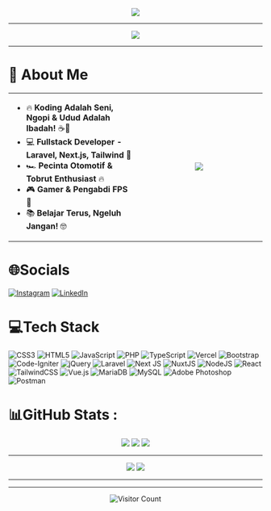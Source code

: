 <p align="center">
  <img src="https://raw.githubusercontent.com/kingsusuputih/kingsusuputih/main/konosuba-anime.gif"/>
</p>

---

<p align="center">
  <img src="https://readme-typing-svg.herokuapp.com?color=%2300FF00&center=true&vCenter=true&lines=Fullstack+Developer;Laravel+%7C+Next.js+%7C+Tailwind;Coding+24%2F7+%F0%9F%94%A5;Welcome+to+my+GitHub!" />
</p>

---

# 💫 About Me  
<table width="100%" border="0">
  <tr>
    <td valign="top" width="50%">
      <ul>
        <li>🔥 <b>Koding Adalah Seni, Ngopi & Udud Adalah Ibadah!</b> ☕🚬</li>
        <li>💻 <b>Fullstack Developer - Laravel, Next.js, Tailwind</b> 🚀</li>
        <li>🏎️ <b>Pecinta Otomotif & Tobrut Enthusiast</b> 🔥</li>
        <li>🎮 <b>Gamer & Pengabdi FPS</b> 🎯</li>
        <li>📚 <b>Belajar Terus, Ngeluh Jangan!</b> 🤓</li>
      </ul>
    </td>
    <td align="center" width="50%">
      <img src="https://raw.githubusercontent.com/kingsusuputih/kingsusuputih/main/hacker-man-hacker.gif"/>
    </td>
  </tr>
</table>

# 🌐Socials
[![Instagram](https://img.shields.io/badge/Instagram-%23E4405F.svg?logo=Instagram&logoColor=white)](https://instagram.com/susuputih.webp) [![LinkedIn](https://img.shields.io/badge/LinkedIn-%230077B5.svg?logo=linkedin&logoColor=white)](https://linkedin.com/in/harsa-aditya-09aa91179) 

# 💻Tech Stack
![CSS3](https://img.shields.io/badge/css3-%231572B6.svg?style=for-the-badge&logo=css3&logoColor=white) ![HTML5](https://img.shields.io/badge/html5-%23E34F26.svg?style=for-the-badge&logo=html5&logoColor=white) ![JavaScript](https://img.shields.io/badge/javascript-%23323330.svg?style=for-the-badge&logo=javascript&logoColor=%23F7DF1E) ![PHP](https://img.shields.io/badge/php-%23777BB4.svg?style=for-the-badge&logo=php&logoColor=white) ![TypeScript](https://img.shields.io/badge/typescript-%23007ACC.svg?style=for-the-badge&logo=typescript&logoColor=white) ![Vercel](https://img.shields.io/badge/vercel-%23000000.svg?style=for-the-badge&logo=vercel&logoColor=white) ![Bootstrap](https://img.shields.io/badge/bootstrap-%23563D7C.svg?style=for-the-badge&logo=bootstrap&logoColor=white) ![Code-Igniter](https://img.shields.io/badge/CodeIgniter-%23EF4223.svg?style=for-the-badge&logo=codeIgniter&logoColor=white) ![jQuery](https://img.shields.io/badge/jquery-%230769AD.svg?style=for-the-badge&logo=jquery&logoColor=white) ![Laravel](https://img.shields.io/badge/laravel-%23FF2D20.svg?style=for-the-badge&logo=laravel&logoColor=white) ![Next JS](https://img.shields.io/badge/Next-black?style=for-the-badge&logo=next.js&logoColor=white) ![NuxtJS](https://img.shields.io/badge/Nuxt-black?style=for-the-badge&logo=nuxt.js&logoColor=white) ![NodeJS](https://img.shields.io/badge/node.js-6DA55F?style=for-the-badge&logo=node.js&logoColor=white) ![React](https://img.shields.io/badge/react-%2320232a.svg?style=for-the-badge&logo=react&logoColor=%2361DAFB) ![TailwindCSS](https://img.shields.io/badge/tailwindcss-%2338B2AC.svg?style=for-the-badge&logo=tailwind-css&logoColor=white) ![Vue.js](https://img.shields.io/badge/vuejs-%2335495e.svg?style=for-the-badge&logo=vuedotjs&logoColor=%234FC08D) ![MariaDB](https://img.shields.io/badge/MariaDB-003545?style=for-the-badge&logo=mariadb&logoColor=white) ![MySQL](https://img.shields.io/badge/mysql-%2300f.svg?style=for-the-badge&logo=mysql&logoColor=white) ![Adobe Photoshop](https://img.shields.io/badge/adobephotoshop-%2331A8FF.svg?style=for-the-badge&logo=adobephotoshop&logoColor=white) ![Postman](https://img.shields.io/badge/Postman-FF6C37?style=for-the-badge&logo=postman&logoColor=white)
# 📊GitHub Stats :
<p align="center">
  <img src="https://github-readme-stats.vercel.app/api?username=kingsusuputih&theme=radical&hide_border=true&include_all_commits=false&count_private=true" />
  <img src="https://github-readme-streak-stats.herokuapp.com/?user=kingsusuputih&theme=radical&hide_border=true" />
  <img src="https://github-readme-stats.vercel.app/api/top-langs/?username=kingsusuputih&theme=radical&hide_border=true&include_all_commits=false&count_private=true&layout=compact" />
</p>

---

<p align="center">
  <img src="https://github-readme-cyber-quotes.vercel.app/api?type=horizontal&theme=radical" />
  <img src="https://quotes-github-readme.vercel.app/api?type=horizontal&theme=radical" />
</p>

---




---

<p align="center">
  <img src="https://komarev.com/ghpvc/?username=kingsusuputih&style=for-the-badge&color=blue" alt="Visitor Count" />
</p>
